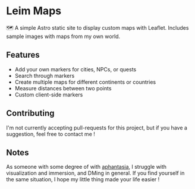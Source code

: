 # Leim Maps
🗺️ A simple Astro static site to display custom maps with Leaflet. Includes sample images with maps from my own world.

## Features
* Add your own markers for cities, NPCs, or quests
* Search through markers
* Create multiple maps for different continents or countries
* Measure distances between two points
* Custom client-side markers

## Contributing
I'm not currently accepting pull-requests for this project, but if you have a suggestion, feel free to contact me !

## Notes
As someone with some degree of with [aphantasia](https://en.wikipedia.org/wiki/Aphantasia), I struggle with visualization and immersion, and DMing in general. If you find yourself in the same situation, I hope my little thing made your life easier !
